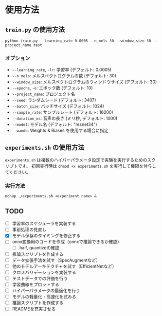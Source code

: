 # 使用方法
## `train.py` の使用方法
`python train.py --learning_rate 0.0005 --n_mels 30 --window_size 30 --project_name test`

### オプション

- `--learning_rate`, `-lr`: 学習率 (デフォルト: 0.0005)
- `--n_mels`: メルスペクトログラムの数 (デフォルト: 30)
- `--window_size`: メルスペクトログラムのウィンドウサイズ (デフォルト: 30)
- `--epochs`, `-e`: エポック数 (デフォルト: 10)
- `--project_name`: プロジェクト名
- `--seed`: ランダムシード (デフォルト: 3407)
- `--batch_size`: バッチサイズ (デフォルト: 1024)
- `--sample_rate`: サンプルレート (デフォルト: 16000)
- `--duration_ms`: 音声の長さ (ミリ秒, デフォルト: 1000)
- `--model`: モデル名 (デフォルト: "resnet34")
- `--wandb`: Weights & Biases を使用する場合に指定

## `experiments.sh` の使用方法

`experiments.sh` は複数のハイパーパラメータ設定で実験を実行するためのスクリプトです。
初回実行時は `chmod +x experiments.sh` を実行して権限を付与してください。

### 実行方法
`nohup ./experiments.sh <experiment_name> &`

## TODO
- [ ] 学習率のスケジューラを実装する
- [ ] 事前処理の見直し
- [x] モデル保存のタイミングを修正する
- [ ] onnx変換用のコードを作成（onnxで推論できるか確認）
  - [ ] half, quantizeの確認
- [ ] 推論スクリプトを作成する
- [ ] データ拡張手法を試す（SpecAugmentなど） 
- [ ] 他のモデルアーキテクチャを試す（EfficientNetなど）
- [ ] クロスバリデーションを実装する
- [ ] テストデータでの評価を行う
- [ ] 学習曲線をプロットする
- [ ] ハイパーパラメータの最適化を行う
- [ ] モデルの軽量化・高速化を試みる
- [ ] 推論スクリプトを作成する
- [ ] READMEを充実させる
